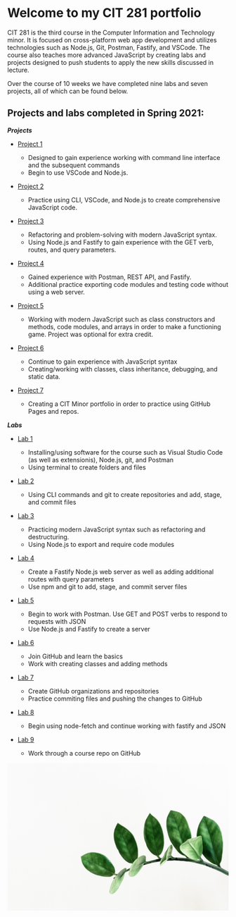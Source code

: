 # Welcome to my CIT 281 portfolio

CIT 281 is the third course in the Computer Information and Technology minor. It is focused on cross-platform web app development and utilizes technologies such as Node.js, Git, Postman, Fastify, and VSCode. The course also teaches more advanced JavaScript by creating labs and projects designed to push students to apply the new skills discussed in lecture. 

Over the course of 10 weeks we have completed nine labs and seven projects, all of which can be found below.

## Projects and labs completed in Spring 2021:

**_Projects_**
- [Project 1](https://github.com/nataleeirwin/cit281-p1)
    * Designed to gain experience working with command line interface and the subsequent commands 
    * Begin to use VSCode and Node.js.

- [Project 2]()
    * Practice using CLI, VSCode, and Node.js to create comprehensive JavaScript code. 
 
- [Project 3]()
    * Refactoring and problem-solving with modern JavaScript syntax.
    * Using Node.js and Fastify to gain experience with the GET verb, routes, and query parameters.
     
- [Project 4]()
    * Gained experience with Postman, REST API, and Fastify.
    * Additional practice exporting code modules and testing code without using a web server.
     
- [Project 5]()
    * Working with modern JavaScript such as class constructors and methods, code modules, and arrays in order to make a functioning game. Project was optional for extra credit.

- [Project 6]()
    * Continue to gain experience with JavaScript syntax
    * Creating/working with classes, class inheritance, debugging, and static data.
     
- [Project 7]()
    * Creating a CIT Minor portfolio in order to practice using GitHub Pages and repos.


**_Labs_**
- [Lab 1]()
    * Installing/using software for the course such as Visual Studio Code (as well as extensionis), Node.js, git, and Postman
    * Using terminal to create folders and files

- [Lab 2]()
    * Using CLI commands and git to create repositories and add, stage, and commit files      
    
- [Lab 3]()
    * Practicing modern JavaScript syntax such as refactoring and destructuring. 
    * Using Node.js to export and require code modules

- [Lab 4]()
    * Create a Fastify Node.js web server as well as adding additional routes with query parameters
    * Use npm and git to add, stage, and commit server files
    
- [Lab 5]()
    * Begin to work with Postman. Use GET and POST verbs to respond to requests with JSON
    * Use Node.js and Fastify to create a server

- [Lab 6]()
    * Join GitHub and learn the basics
    * Work with creating classes and adding methods

- [Lab 7]()
    * Create GitHub organizations and repositories
    * Practice commiting files and pushing the changes to GitHub
    
- [Lab 8]()
    * Begin using node-fetch and continue working with fastify and JSON
    
- [Lab 9]()
    * Work through a course repo on GitHub
    
![Background Image](https://github.com/nataleeirwin/nataleeirwin.github.io/blob/main/backgroundImage.jpg)

